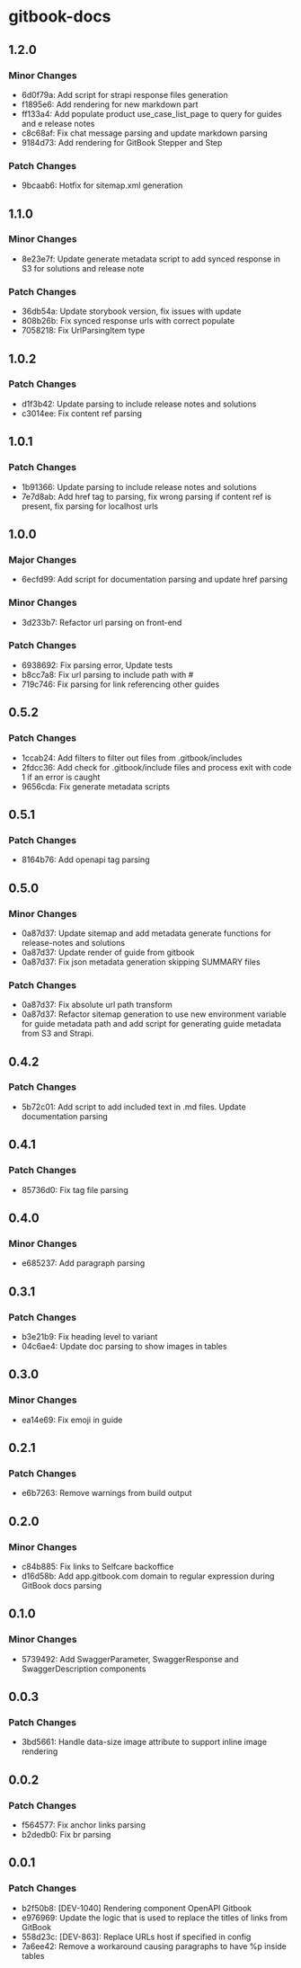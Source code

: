 # gitbook-docs

## 1.2.0

### Minor Changes

- 6d0f79a: Add script for strapi response files generation
- f1895e6: Add rendering for new markdown part
- ff133a4: Add populate product use_case_list_page to query for guides and e release notes
- c8c68af: Fix chat message parsing and update markdown parsing
- 9184d73: Add rendering for GitBook Stepper and Step

### Patch Changes

- 9bcaab6: Hotfix for sitemap.xml generation

## 1.1.0

### Minor Changes

- 8e23e7f: Update generate metadata script to add synced response in S3 for solutions and release note

### Patch Changes

- 36db54a: Update storybook version, fix issues with update
- 808b26b: Fix synced response urls with correct populate
- 7058218: Fix UrlParsingItem type

## 1.0.2

### Patch Changes

- d1f3b42: Update parsing to include release notes and solutions
- c3014ee: Fix content ref parsing

## 1.0.1

### Patch Changes

- 1b91366: Update parsing to include release notes and solutions
- 7e7d8ab: Add href tag to parsing, fix wrong parsing if content ref is present, fix parsing for localhost urls

## 1.0.0

### Major Changes

- 6ecfd99: Add script for documentation parsing and update href parsing

### Minor Changes

- 3d233b7: Refactor url parsing on front-end

### Patch Changes

- 6938692: Fix parsing error, Update tests
- b8cc7a8: Fix url parsing to include path with #
- 719c746: Fix parsing for link referencing other guides

## 0.5.2

### Patch Changes

- 1ccab24: Add filters to filter out files from .gitbook/includes
- 2fdcc36: Add check for .gitbook/include files and process exit with code 1 if an error is caught
- 9656cda: Fix generate metadata scripts

## 0.5.1

### Patch Changes

- 8164b76: Add openapi tag parsing

## 0.5.0

### Minor Changes

- 0a87d37: Update sitemap and add metadata generate functions for release-notes and solutions
- 0a87d37: Update render of guide from gitbook
- 0a87d37: Fix json metadata generation skipping SUMMARY files

### Patch Changes

- 0a87d37: Fix absolute url path transform
- 0a87d37: Refactor sitemap generation to use new environment variable for guide metadata path and add script for generating guide metadata from S3 and Strapi.

## 0.4.2

### Patch Changes

- 5b72c01: Add script to add included text in .md files. Update documentation parsing

## 0.4.1

### Patch Changes

- 85736d0: Fix tag file parsing

## 0.4.0

### Minor Changes

- e685237: Add paragraph parsing

## 0.3.1

### Patch Changes

- b3e21b9: Fix heading level to variant
- 04c6ae4: Update doc parsing to show images in tables

## 0.3.0

### Minor Changes

- ea14e69: Fix emoji in guide

## 0.2.1

### Patch Changes

- e6b7263: Remove warnings from build output

## 0.2.0

### Minor Changes

- c84b885: Fix links to Selfcare backoffice
- d16d58b: Add app.gitbook.com domain to regular expression during GitBook docs parsing

## 0.1.0

### Minor Changes

- 5739492: Add SwaggerParameter, SwaggerResponse and SwaggerDescription components

## 0.0.3

### Patch Changes

- 3bd5661: Handle data-size image attribute to support inline image rendering

## 0.0.2

### Patch Changes

- f564577: Fix anchor links parsing
- b2dedb0: Fix br parsing

## 0.0.1

### Patch Changes

- b2f50b8: [DEV-1040] Rendering component OpenAPI Gitbook
- e976969: Update the logic that is used to replace the titles of links from GitBook
- 558d23c: [DEV-863]: Replace URLs host if specified in config
- 7a6ee42: Remove a workaround causing paragraphs to have %p inside tables
